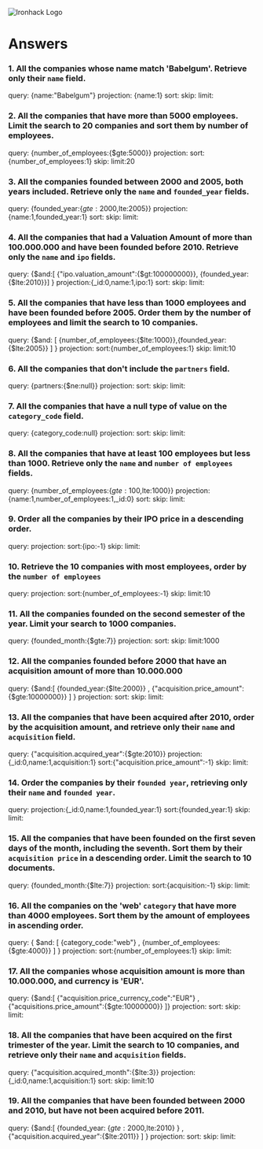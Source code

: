 ![Ironhack Logo](https://i.imgur.com/1QgrNNw.png)

# Answers

### 1. All the companies whose name match 'Babelgum'. Retrieve only their `name` field.

<!-- Your Code Goes Here -->
query: {name:"Babelgum"}
projection: {name:1}
sort:
skip: 
limit:
### 2. All the companies that have more than 5000 employees. Limit the search to 20 companies and sort them by **number of employees**.

<!-- Your Code Goes Here -->
query: {number_of_employees:{$gte:5000}}
projection:
sort:{number_of_employees:1}
skip: 
limit:20
### 3. All the companies founded between 2000 and 2005, both years included. Retrieve only the `name` and `founded_year` fields.

<!-- Your Code Goes Here -->
query: {founded_year:{$gte:2000,$lte:2005}}
projection:{name:1,founded_year:1}
sort:
skip: 
limit:
### 4. All the companies that had a Valuation Amount of more than 100.000.000 and have been founded before 2010. Retrieve only the `name` and `ipo` fields.

<!-- Your Code Goes Here -->
query: {$and:[ {"ipo.valuation_amount":{$gt:100000000}}, {founded_year:{$lte:2010}}] }
projection:{_id:0,name:1,ipo:1}
sort:
skip: 
limit:
### 5. All the companies that have less than 1000 employees and have been founded before 2005. Order them by the number of employees and limit the search to 10 companies.

<!-- Your Code Goes Here -->
query: {$and: [  {number_of_employees:{$lte:1000}},{founded_year:{$lte:2005}} ] }
projection:
sort:{number_of_employees:1}
skip: 
limit:10
### 6. All the companies that don't include the `partners` field.

<!-- Your Code Goes Here -->
query: {partners:{$ne:null}}
projection:
sort:
skip: 
limit:
### 7. All the companies that have a null type of value on the `category_code` field.

<!-- Your Code Goes Here -->
query: {category_code:null}
projection:
sort:
skip: 
limit:
### 8. All the companies that have at least 100 employees but less than 1000. Retrieve only the `name` and `number of employees` fields.

<!-- Your Code Goes Here -->
query: {number_of_employees:{$gte:100,$lte:1000}}
projection:{name:1,number_of_employees:1,_id:0}
sort:
skip: 
limit:
### 9. Order all the companies by their IPO price in a descending order.

<!-- Your Code Goes Here -->
query: 
projection:
sort:{ipo:-1}
skip: 
limit:
### 10. Retrieve the 10 companies with most employees, order by the `number of employees`

<!-- Your Code Goes Here -->
query: 
projection:
sort:{number_of_employees:-1}
skip: 
limit:10
### 11. All the companies founded on the second semester of the year. Limit your search to 1000 companies.

<!-- Your Code Goes Here -->
query: {founded_month:{$gte:7}}
projection:
sort:
skip: 
limit:1000
### 12. All the companies founded before 2000 that have an acquisition amount of more than 10.000.000

<!-- Your Code Goes Here -->
query: {$and:[  {founded_year:{$lte:2000}} , {"acquisition.price_amount":{$gte:10000000}}  ]    }
projection:
sort:
skip: 
limit:
### 13. All the companies that have been acquired after 2010, order by the acquisition amount, and retrieve only their `name` and `acquisition` field.

<!-- Your Code Goes Here -->
query: {"acquisition.acquired_year":{$gte:2010}} 
projection:{_id:0,name:1,acquisition:1}
sort:{"acquisition.price_amount":-1}
skip: 
limit:
### 14. Order the companies by their `founded year`, retrieving only their `name` and `founded year`.

<!-- Your Code Goes Here -->
query: 
projection:{_id:0,name:1,founded_year:1}
sort:{founded_year:1}
skip: 
limit:
### 15. All the companies that have been founded on the first seven days of the month, including the seventh. Sort them by their `acquisition price` in a descending order. Limit the search to 10 documents.

<!-- Your Code Goes Here -->
query: {founded_month:{$lte:7}}
projection:
sort:{acquisition:-1}
skip: 
limit:
### 16. All the companies on the 'web' `category` that have more than 4000 employees. Sort them by the amount of employees in ascending order.

<!-- Your Code Goes Here -->
query: { $and: [ {category_code:"web"} , {number_of_employees:{$gte:4000}} ] }
projection:
sort:{number_of_employees:1}
skip: 
limit:
### 17. All the companies whose acquisition amount is more than 10.000.000, and currency is 'EUR'.

<!-- Your Code Goes Here -->
query: {$and:[ {"acquisition.price_currency_code":"EUR"} , {"acquisitions.price_amount":{$gte:10000000}} ]}
projection:
sort:
skip: 
limit:
### 18. All the companies that have been acquired on the first trimester of the year. Limit the search to 10 companies, and retrieve only their `name` and `acquisition` fields.

<!-- Your Code Goes Here -->
query: {"acquisition.acquired_month":{$lte:3}}
projection:{_id:0,name:1,acquisition:1}
sort:
skip: 
limit:10
### 19. All the companies that have been founded between 2000 and 2010, but have not been acquired before 2011.

<!-- Your Code Goes Here -->
query: {$and:[ {founded_year: {$gte:2000 ,$lte:2010} } , {"acquisition.acquired_year":{$lte:2011}} ] }
projection:
sort:
skip: 
limit: